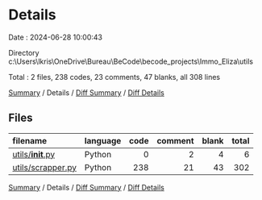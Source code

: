 # Details

Date : 2024-06-28 10:00:43

Directory c:\\Users\\lkris\\OneDrive\\Bureau\\BeCode\\becode_projects\\Immo_Eliza\\utils

Total : 2 files,  238 codes, 23 comments, 47 blanks, all 308 lines

[Summary](results.md) / Details / [Diff Summary](diff.md) / [Diff Details](diff-details.md)

## Files
| filename | language | code | comment | blank | total |
| :--- | :--- | ---: | ---: | ---: | ---: |
| [utils/__init__.py](/utils/__init__.py) | Python | 0 | 2 | 4 | 6 |
| [utils/scrapper.py](/utils/scrapper.py) | Python | 238 | 21 | 43 | 302 |

[Summary](results.md) / Details / [Diff Summary](diff.md) / [Diff Details](diff-details.md)